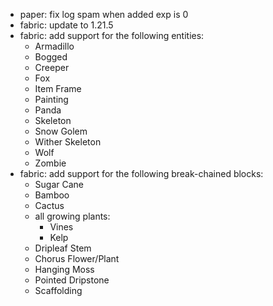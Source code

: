- paper: fix log spam when added exp is 0
- fabric: update to 1.21.5
- fabric: add support for the following entities:
  - Armadillo
  - Bogged
  - Creeper
  - Fox
  - Item Frame
  - Painting
  - Panda
  - Skeleton
  - Snow Golem
  - Wither Skeleton
  - Wolf
  - Zombie
- fabric: add support for the following break-chained blocks:
  - Sugar Cane
  - Bamboo
  - Cactus
  - all growing plants: 
    - Vines
    - Kelp
  - Dripleaf Stem
  - Chorus Flower/Plant
  - Hanging Moss
  - Pointed Dripstone
  - Scaffolding